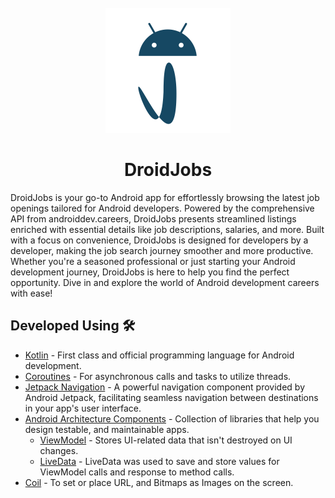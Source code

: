 <div align="center">
</br>
<img src="images/icon_svg.svg" width="200" />
</div>

<h1 align = "center">DroidJobs</h1>
DroidJobs is your go-to Android app for effortlessly browsing the latest job openings tailored for Android developers. Powered by the comprehensive API from androiddev.careers, DroidJobs presents streamlined listings enriched with essential details like job descriptions, salaries, and more. Built with a focus on convenience, DroidJobs is designed for developers by a developer, making the job search journey smoother and more productive. Whether you're a seasoned professional or just starting your Android development journey, DroidJobs is here to help you find the perfect opportunity. Dive in and explore the world of Android development careers with ease!

## Developed Using 🛠

- [Kotlin](https://developer.android.com/kotlin/first) - First class and official programming language for Android development.
- [Coroutines](https://kotlinlang.org/docs/coroutines-overview.html) - For asynchronous calls and tasks to utilize threads.
- [Jetpack Navigation](https://developer.android.com/guide/navigation) - A powerful navigation component provided by Android Jetpack, facilitating seamless navigation between destinations in your app's user interface.
- [Android Architecture Components](https://developer.android.com/topic/architecture) - Collection of libraries that help you design testable, and maintainable apps.
  - [ViewModel](https://developer.android.com/topic/libraries/architecture/viewmodel) - Stores UI-related data that isn't destroyed on UI changes.
  - [LiveData](https://developer.android.com/topic/libraries/architecture/livedata) - LiveData was used to save and store values for ViewModel calls and response to method calls.
- [Coil](https://coil-kt.github.io/coil/compose/) - To set or place URL, and Bitmaps as Images on the screen.
